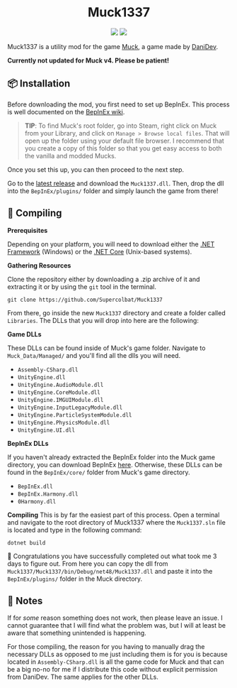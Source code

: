 <h1 align="center">Muck1337</h1>
<p align="center">
    <img src="https://img.shields.io/github/v/tag/Supercolbat/Muck1337?label=Version&style=for-the-badge">
    <img src="https://img.shields.io/badge/Supports-Muck%20v4-blue?style=for-the-badge">
</p>

Muck1337 is a utility mod for the game [Muck](https://store.steampowered.com/app/1625450/Muck/), a game made by [Dani](https://store.steampowered.com/search/?developer=Dani)[Dev](https://www.youtube.com/channel/UCIabPXjvT5BVTxRDPCBBOOQ).

**Currently not updated for Muck v4. Please be patient!**

## :package: Installation
Before downloading the mod, you first need to set up BepInEx. This process is well documented on the [BepInEx wiki](https://docs.bepinex.dev/master/articles/user_guide/installation/unity_mono.html).

> **TIP**: To find Muck's root folder, go into Steam, right click on Muck from your Library, and click on `Manage > Browse local files`. That will open up the folder using your default file browser. I recommend that you create a copy of this folder so that you get easy access to both the vanilla and modded Mucks.

Once you set this up, you can then proceed to the next step.

Go to the [latest release](https://github.com/Supercolbat/Muck1337/releases/latest) and download the `Muck1337.dll`. Then, drop the dll into the `BepInEx/plugins/`  folder and simply launch the game from there!

## :wrench: Compiling
**Prerequisites**

Depending on your platform, you will need to download either the [.NET Framework](https://dotnet.microsoft.com/download/dotnet) (Windows) or the [.NET Core](https://docs.microsoft.com/en-us/dotnet/core/install/linux) (Unix-based systems).

**Gathering Resources**

Clone the repository either by downloading a .zip archive of it and extracting it or by using the `git` tool in the terminal.
```
git clone https://github.com/Supercolbat/Muck1337
```
From there, go inside the new `Muck1337` directory and create a folder called `Libraries`. The DLLs that you will drop into here are the following:

**Game DLLs**

These DLLs can be found inside of Muck's game folder. Navigate to `Muck_Data/Managed/` and you'll find all the dlls you will need.

* `Assembly-CSharp.dll`
*  `UnityEngine.dll`
*  `UnityEngine.AudioModule.dll`
*  `UnityEngine.CoreModule.dll`
*  `UnityEngine.IMGUIModule.dll`
*  `UnityEngine.InputLegacyModule.dll`
*  `UnityEngine.ParticleSystemModule.dll`
*  `UnityEngine.PhysicsModule.dll`
*  `UnityEngine.UI.dll`

**BepInEx DLLs**

If you haven't already extracted the BepInEx folder into the Muck game directory, you can download BepInEx [here](BepInEx](https://github.com/BepInEx/BepInEx)). Otherwise, these DLLs can be found in the `BepInEx/core/` folder from Muck's game directory.

* `BepInEx.dll`
* `BepInEx.Harmony.dll`
* `0Harmony.dll`

**Compiling**
This is by far the easiest part of this process. Open a terminal and navigate to the root directory of Muck1337 where the `Muck1337.sln` file is located and type in the following command:
```
dotnet build
```

:tada: Congratulations you have successfully completed out what took me 3 days to figure out. From here you can copy the dll from `Muck1337/Muck1337/bin/Debug/net48/Muck1337.dll` and paste it into the `BepInEx/plugins/` folder in the Muck directory.

## :memo: Notes
If for *some* reason something does not work, then please leave an issue. I cannot guarantee that I will find what the problem was, but I will at least be aware that something unintended is happening.

For those compiling, the reason for you having to manually drag the necessary DLLs as opposed to me just including them is for you is because located in `Assembly-CSharp.dll` is all the game code for Muck and that can be a big no-no for me if I distribute this code without explicit permission from DaniDev. The same applies for the other DLLs.

